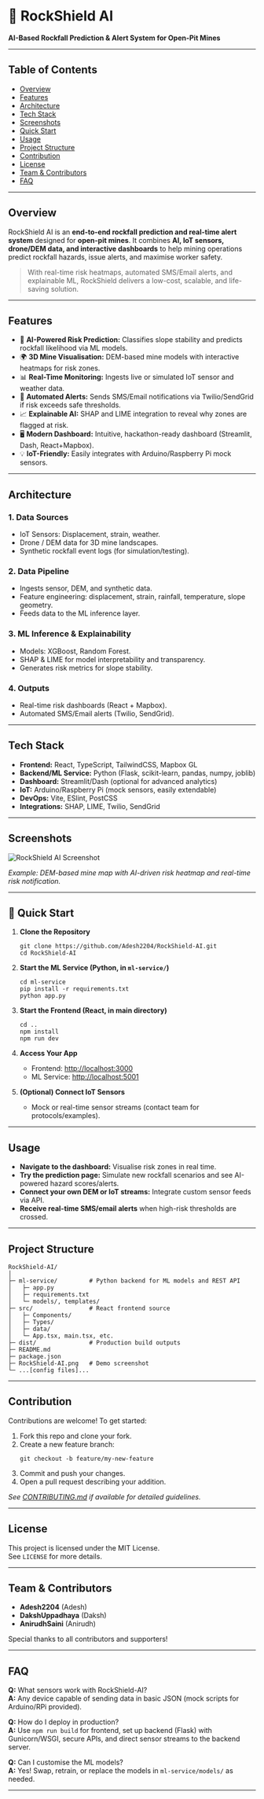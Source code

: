 # 🚨 RockShield AI

**AI-Based Rockfall Prediction & Alert System for Open-Pit Mines**

---

## Table of Contents
- [Overview](#overview)
- [Features](#features)
- [Architecture](#architecture)
- [Tech Stack](#tech-stack)
- [Screenshots](#screenshots)
- [Quick Start](#quick-start)
- [Usage](#usage)
- [Project Structure](#project-structure)
- [Contribution](#contribution)
- [License](#license)
- [Team & Contributors](#team--contributors)
- [FAQ](#faq)

---

## Overview

RockShield AI is an **end-to-end rockfall prediction and real-time alert system** designed for **open-pit mines**. It combines **AI, IoT sensors, drone/DEM data, and interactive dashboards** to help mining operations predict rockfall hazards, issue alerts, and maximise worker safety.

> With real-time risk heatmaps, automated SMS/Email alerts, and explainable ML, RockShield delivers a low-cost, scalable, and life-saving solution.

---

## Features

- 📡 **AI-Powered Risk Prediction:** Classifies slope stability and predicts rockfall likelihood via ML models.
- 🌍 **3D Mine Visualisation:** DEM-based mine models with interactive heatmaps for risk zones.
- 📊 **Real-Time Monitoring:** Ingests live or simulated IoT sensor and weather data.
- 🔔 **Automated Alerts:** Sends SMS/Email notifications via Twilio/SendGrid if risk exceeds safe thresholds.
- 📈 **Explainable AI:** SHAP and LIME integration to reveal why zones are flagged at risk.
- 🖥 **Modern Dashboard:** Intuitive, hackathon-ready dashboard (Streamlit, Dash, React+Mapbox).
- 💡 **IoT-Friendly:** Easily integrates with Arduino/Raspberry Pi mock sensors.

---

## Architecture

### **1. Data Sources**
- IoT Sensors: Displacement, strain, weather.
- Drone / DEM data for 3D mine landscapes.
- Synthetic rockfall event logs (for simulation/testing).

### **2. Data Pipeline**
- Ingests sensor, DEM, and synthetic data.
- Feature engineering: displacement, strain, rainfall, temperature, slope geometry.
- Feeds data to the ML inference layer.

### **3. ML Inference & Explainability**
- Models: XGBoost, Random Forest.
- SHAP & LIME for model interpretability and transparency.
- Generates risk metrics for slope stability.

### **4. Outputs**
- Real-time risk dashboards (React + Mapbox).
- Automated SMS/Email alerts (Twilio, SendGrid).

---

## Tech Stack

- **Frontend:** React, TypeScript, TailwindCSS, Mapbox GL
- **Backend/ML Service:** Python (Flask, scikit-learn, pandas, numpy, joblib)
- **Dashboard:** Streamlit/Dash (optional for advanced analytics)
- **IoT:** Arduino/Raspberry Pi (mock sensors, easily extendable)
- **DevOps:** Vite, ESlint, PostCSS
- **Integrations:** SHAP, LIME, Twilio, SendGrid

---

## Screenshots

![RockShield AI Screenshot](https://github.com/Adesh2204/RockShield-AI/blob/7f6a9c0f006e2a9d265936c4ab768a0be13d98cb/RockShield-AI.png) 

*Example: DEM-based mine map with AI-driven risk heatmap and real-time risk notification.*

---

## 🚀 Quick Start

1. **Clone the Repository**
    ```
    git clone https://github.com/Adesh2204/RockShield-AI.git
    cd RockShield-AI
    ```

2. **Start the ML Service (Python, in `ml-service/`)**
    ```
    cd ml-service
    pip install -r requirements.txt
    python app.py
    ```

3. **Start the Frontend (React, in main directory)**
    ```
    cd ..
    npm install
    npm run dev
    ```

4. **Access Your App**
    - Frontend: [http://localhost:3000](http://localhost:3000)
    - ML Service: [http://localhost:5001](http://localhost:5001)

5. **(Optional) Connect IoT Sensors**
    - Mock or real-time sensor streams (contact team for protocols/examples).

---

## Usage

- **Navigate to the dashboard:** Visualise risk zones in real time.
- **Try the prediction page:** Simulate new rockfall scenarios and see AI-powered hazard scores/alerts.
- **Connect your own DEM or IoT streams:** Integrate custom sensor feeds via API.
- **Receive real-time SMS/email alerts** when high-risk thresholds are crossed.

---

## Project Structure

```
RockShield-AI/
│
├─ ml-service/         # Python backend for ML models and REST API
│   ├─ app.py
│   ├─ requirements.txt
│   └─ models/, templates/
├─ src/                # React frontend source
│   ├─ Components/
│   ├─ Types/
│   ├─ data/
│   └─ App.tsx, main.tsx, etc.
├─ dist/               # Production build outputs
├─ README.md
├─ package.json
├─ RockShield-AI.png   # Demo screenshot
└─ ...[config files]...
```

---

## Contribution

Contributions are welcome! To get started:

1. Fork this repo and clone your fork.
2. Create a new feature branch:
    ```
    git checkout -b feature/my-new-feature
    ```
3. Commit and push your changes.
4. Open a pull request describing your addition.

*See [CONTRIBUTING.md](CONTRIBUTING.md) if available for detailed guidelines.*

---

## License

This project is licensed under the MIT License.  
See `LICENSE` for more details.

---

## Team & Contributors

- **Adesh2204** (Adesh)
- **DakshUppadhaya** (Daksh)
- **AnirudhSaini** (Anirudh)

Special thanks to all contributors and supporters!

---

## FAQ

**Q:** What sensors work with RockShield-AI?  
**A:** Any device capable of sending data in basic JSON (mock scripts for Arduino/RPi provided).

**Q:** How do I deploy in production?  
**A:** Use `npm run build` for frontend, set up backend (Flask) with Gunicorn/WSGI, secure APIs, and direct sensor streams to the backend server.

**Q:** Can I customise the ML models?  
**A:** Yes! Swap, retrain, or replace the models in `ml-service/models/` as needed.

---



